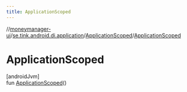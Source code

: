 ```yaml
---
title: ApplicationScoped
---
```

//[moneymanager-ui](../../../index.html)/[se.tink.android.di.application](../index.html)/[ApplicationScoped](index.html)/[ApplicationScoped](-application-scoped.html)



# ApplicationScoped



[androidJvm]\
fun [ApplicationScoped](-application-scoped.html)()




